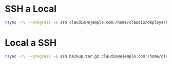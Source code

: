 # SSH a Local
```bash
rsync -rv --progress -e ssh claudio@ejemplo.com:/home/claudio/deploys/backup-media.tar.gz .
```

# Local a SSH
```bash
rsync -rv --progress -e ssh backup.tar.gz claudio@ejemplo.com:/home/claudio/
```